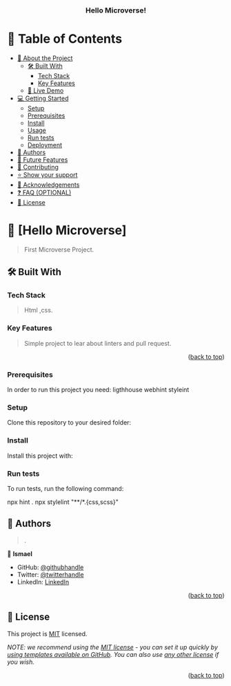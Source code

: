 <a name="readme-top"></a>

<!--
HOW TO USE:
This is an example of how you may give instructions on setting up your project locally.

Modify this file to match your project and remove sections that don't apply.

REQUIRED SECTIONS:
- Table of Contents
- About the Project
  - Built With
  - Live Demo
- Getting Started
- Authors
- Future Features
- Contributing
- Show your support
- Acknowledgements
- License

OPTIONAL SECTIONS:
- FAQ

After you're finished please remove all the comments and instructions!
-->

<div align="center">
  

  <h3><b>Hello Microverse!</b></h3>

</div>

<!-- TABLE OF CONTENTS -->

# 📗 Table of Contents

- [📖 About the Project](#about-project)
  - [🛠 Built With](#built-with)
    - [Tech Stack](#tech-stack)
    - [Key Features](#key-features)
  - [🚀 Live Demo](#live-demo)
- [💻 Getting Started](#getting-started)
  - [Setup](#setup)
  - [Prerequisites](#prerequisites)
  - [Install](#install)
  - [Usage](#usage)
  - [Run tests](#run-tests)
  - [Deployment](#deployment)
- [👥 Authors](#authors)
- [🔭 Future Features](#future-features)
- [🤝 Contributing](#contributing)
- [⭐️ Show your support](#support)
- [🙏 Acknowledgements](#acknowledgements)
- [❓ FAQ (OPTIONAL)](#faq)
- [📝 License](#license)

<!-- PROJECT DESCRIPTION -->

# 📖 [Hello Microverse] <a name="about-project"></a>

> First Microverse Project.



## 🛠 Built With <a name="built-with"></a>

### Tech Stack <a name="tech-stack"></a>

> Html ,css.



<!-- Features -->

### Key Features <a name="key-features"></a>

> Simple project to lear about linters and pull request.

<p align="right">(<a href="#readme-top">back to top</a>)</p>

<!-- LIVE DEMO -->


### Prerequisites

In order to run this project you need:
ligthhouse
webhint
styleint
<!--
Example command:

```sh
 gem install rails
```
 -->

### Setup

Clone this repository to your desired folder:

<!--
Example commands:

```sh
  cd my-folder
  git clone git@github.com:myaccount/my-project.git
```
--->

### Install

Install this project with:

<!--
Example command:

```sh
  cd my-project
  gem install
```
--->



### Run tests

To run tests, run the following command:

npx hint .
npx stylelint "**/*.{css,scss}"
<!--
Example command:

```sh
  bin/rails test test/models/article_test.rb
```
--->





<!-- AUTHORS -->

## 👥 Authors <a name="authors"></a>

>.

👤 **Ismael**

- GitHub: [@githubhandle](https://github.com/IsmaelMastronardi)
- Twitter: [@twitterhandle](https://twitter.com/@IsmaMastronardi)
- LinkedIn: [LinkedIn](https://www.linkedin.com/in/ismael-mastronardi-361873271/)



<p align="right">(<a href="#readme-top">back to top</a>)</p>

<!-- FUTURE FEATURES -->


<!-- CONTRIBUTING -->



<!-- LICENSE -->

## 📝 License <a name="license"></a>

This project is [MIT](https://choosealicense.com/licenses/mit/) licensed.

_NOTE: we recommend using the [MIT license](https://choosealicense.com/licenses/mit/) - you can set it up quickly by [using templates available on GitHub](https://docs.github.com/en/communities/setting-up-your-project-for-healthy-contributions/adding-a-license-to-a-repository). You can also use [any other license](https://choosealicense.com/licenses/) if you wish._

<p align="right">(<a href="#readme-top">back to top</a>)</p>
